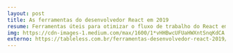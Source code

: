 ```yaml
---
layout: post
title: As ferramentas do desenvolvedor React em 2019
resume: Ferramentas úteis para otimizar o fluxo de trabalho do React em 2019
img: https://cdn-images-1.medium.com/max/1600/1*vHHBwcUFUaHWXntSnqKdCA.png
externo: https://tableless.com.br/ferramentas-desenvolvedor-react-2019/
---
```

